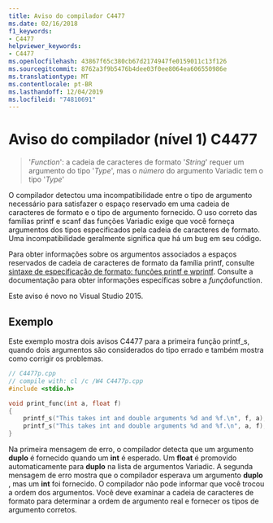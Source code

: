 ```yaml
---
title: Aviso do compilador C4477
ms.date: 02/16/2018
f1_keywords:
- C4477
helpviewer_keywords:
- C4477
ms.openlocfilehash: 43867f65c380cb67d2174947fe0159011c13f126
ms.sourcegitcommit: 8762a3f9b5476b4dee03f0ee8064ea606550986e
ms.translationtype: MT
ms.contentlocale: pt-BR
ms.lasthandoff: 12/04/2019
ms.locfileid: "74810691"
---
```

# <a name="compiler-warning-level-1-c4477"></a>Aviso do compilador (nível 1) C4477

> '*Function*': a cadeia de caracteres de formato '*String*' requer um argumento do tipo '*Type*', mas o *número* do argumento Variadic tem o tipo '*Type*'

O compilador detectou uma incompatibilidade entre o tipo de argumento necessário para satisfazer o espaço reservado em uma cadeia de caracteres de formato e o tipo de argumento fornecido. O uso correto das famílias printf e scanf das funções Variadic exige que você forneça argumentos dos tipos especificados pela cadeia de caracteres de formato. Uma incompatibilidade geralmente significa que há um bug em seu código.

Para obter informações sobre os argumentos associados a espaços reservados de cadeia de caracteres de formato da família printf, consulte [sintaxe de especificação de formato: funções printf e wprintf](../../c-runtime-library/format-specification-syntax-printf-and-wprintf-functions.md). Consulte a documentação para obter informações específicas sobre a *função*function.

Este aviso é novo no Visual Studio 2015.

## <a name="example"></a>Exemplo

Este exemplo mostra dois avisos C4477 para a primeira função printf_s, quando dois argumentos são considerados do tipo errado e também mostra como corrigir os problemas.

```cpp
// C4477p.cpp
// compile with: cl /c /W4 C4477p.cpp
#include <stdio.h>

void print_func(int a, float f)
{
    printf_s("This takes int and double arguments %d and %f.\n", f, a); // C4477, expected int then double
    printf_s("This takes int and double arguments %d and %f.\n", a, f); // fix: types in correct order
}
```

Na primeira mensagem de erro, o compilador detecta que um argumento **duplo** é fornecido quando um **int** é esperado. Um **float** é promovido automaticamente para **duplo** na lista de argumentos Variadic. A segunda mensagem de erro mostra que o compilador esperava um argumento **duplo** , mas um **int** foi fornecido. O compilador não pode informar que você trocou a ordem dos argumentos. Você deve examinar a cadeia de caracteres de formato para determinar a ordem de argumento real e fornecer os tipos de argumento corretos.
